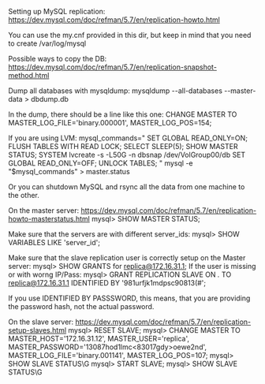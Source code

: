 
Setting up MySQL replication: https://dev.mysql.com/doc/refman/5.7/en/replication-howto.html

You can use the my.cnf provided in this dir, but keep in mind that you need to create /var/log/mysql

Possible ways to copy the DB: https://dev.mysql.com/doc/refman/5.7/en/replication-snapshot-method.html

Dump all databases with mysqldump:
 mysqldump --all-databases --master-data > dbdump.db

In the dump, there should be a line like this one:
 CHANGE MASTER TO MASTER_LOG_FILE='binary.000001', MASTER_LOG_POS=154;

If you are using LVM:
 mysql_commands="
 SET GLOBAL READ_ONLY=ON;
 FLUSH TABLES WITH READ LOCK;
 SELECT SLEEP(5);
 SHOW MASTER STATUS;
 SYSTEM lvcreate -s -L50G -n dbsnap /dev/VolGroup00/db
 SET GLOBAL READ_ONLY=OFF;
 UNLOCK TABLES;
 "
 mysql -e "$mysql_commands" > master.status

Or you can shutdown MySQL and rsync all the data from one machine to the other.


On the master server:  https://dev.mysql.com/doc/refman/5.7/en/replication-howto-masterstatus.html
 mysql> SHOW MASTER STATUS;

Make sure that the servers are with different server_ids:
 mysql> SHOW VARIABLES LIKE 'server_id';

Make sure that the slave replication user is correctly setup on the Master server:
 mysql> SHOW GRANTS for replica@172.16.31.1;
If the user is missing or with worng IP/Pass:
 mysql> GRANT REPLICATION SLAVE ON *.* TO replica@172.16.31.1 IDENTIFIED BY '981urfjk1mdpsc90813(#';

If you use IDENTIFIED BY PASSSWORD, this means, that you are providing the password hash, not the actual password.

On the slave server: https://dev.mysql.com/doc/refman/5.7/en/replication-setup-slaves.html
 mysql> RESET SLAVE;
 mysql> CHANGE MASTER TO MASTER_HOST='172.16.31.12', MASTER_USER='replica', MASTER_PASSWORD='13087hod1lmc<83017gdy>oewe2nd', MASTER_LOG_FILE='binary.001141', MASTER_LOG_POS=107;
 mysql> SHOW SLAVE STATUS\G
 mysql> START SLAVE;
 mysql> SHOW SLAVE STATUS\G
